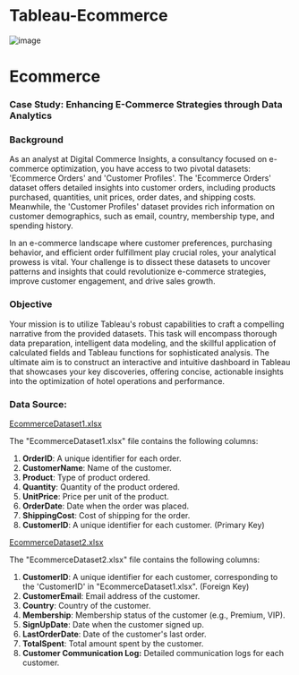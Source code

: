 # Tableau-Ecommerce

![image](https://github.com/Niharika-Bathula/Tableau-Ecommerce/assets/142409759/a4e5c266-d43e-45c0-8143-2ed146cfc6e1)


# Ecommerce

### **Case Study: Enhancing E-Commerce Strategies through Data Analytics**

### **Background**

As an analyst at Digital Commerce Insights, a consultancy focused on e-commerce optimization, you have access to two pivotal datasets: 'Ecommerce Orders' and 'Customer Profiles'. The 'Ecommerce Orders' dataset offers detailed insights into customer orders, including products purchased, quantities, unit prices, order dates, and shipping costs. Meanwhile, the 'Customer Profiles' dataset provides rich information on customer demographics, such as email, country, membership type, and spending history.

In an e-commerce landscape where customer preferences, purchasing behavior, and efficient order fulfillment play crucial roles, your analytical prowess is vital. Your challenge is to dissect these datasets to uncover patterns and insights that could revolutionize e-commerce strategies, improve customer engagement, and drive sales growth.

### **Objective**

Your mission is to utilize Tableau's robust capabilities to craft a compelling narrative from the provided datasets. This task will encompass thorough data preparation, intelligent data modeling, and the skillful application of calculated fields and Tableau functions for sophisticated analysis. The ultimate aim is to construct an interactive and intuitive dashboard in Tableau that showcases your key discoveries, offering concise, actionable insights into the optimization of hotel operations and performance.

### **Data Source:**

[EcommerceDataset1.xlsx](https://prod-files-secure.s3.us-west-2.amazonaws.com/d1e1bc70-9ede-4c69-84fd-42c5605803a0/07ec29ab-411b-4b17-a413-27f1fbd798c7/EcommerceDataset1.xlsx)

The "EcommerceDataset1.xlsx" file contains the following columns:

1. **OrderID**: A unique identifier for each order.
2. **CustomerName**: Name of the customer.
3. **Product**: Type of product ordered.
4. **Quantity**: Quantity of the product ordered.
5. **UnitPrice**: Price per unit of the product.
6. **OrderDate**: Date when the order was placed.
7. **ShippingCost**: Cost of shipping for the order.
8. **CustomerID**: A unique identifier for each customer.  (Primary Key)

[EcommerceDataset2.xlsx](https://prod-files-secure.s3.us-west-2.amazonaws.com/d1e1bc70-9ede-4c69-84fd-42c5605803a0/edae67de-d62e-4613-b11a-2749b0a2149b/EcommerceDataset2.xlsx)

The "EcommerceDataset2.xlsx" file contains the following columns:

1. **CustomerID**: A unique identifier for each customer, corresponding to the 'CustomerID' in "EcommerceDataset1.xlsx". (Foreign Key)
2. **CustomerEmail**: Email address of the customer.
3. **Country**: Country of the customer.
4. **Membership**: Membership status of the customer (e.g., Premium, VIP).
5. **SignUpDate**: Date when the customer signed up.
6. **LastOrderDate**: Date of the customer's last order.
7. **TotalSpent**: Total amount spent by the customer.
8. **Customer Communication Log:** Detailed communication logs for each customer.
